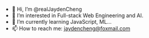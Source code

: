 - 👋 Hi, I’m @realJaydenCheng
- 👀 I’m interested in Full-stack Web Engineering and AI.
- 🌱 I’m currently learning JavaScript, ML...
- 📫 How to reach me: jaydencheng@foxmail.com

<!---
realJaydenCheng/realJaydenCheng is a ✨ special ✨ repository because its `README.md` (this file) appears on your GitHub profile.
You can click the Preview link to take a look at your changes.
--->
